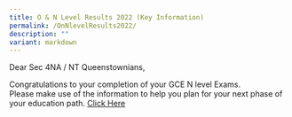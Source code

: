 ```yaml
---
title: O & N Level Results 2022 (Key Information)
permalink: /OnNlevelResults2022/
description: ""
variant: markdown
---
```

Dear Sec 4NA / NT Queenstownians,

Congratulations to your completion of your GCE N level Exams. <br>Please make use of the information to help you plan for your next phase of your education path. [Click Here](/files/N_Levels_Release_2023_for_website_20231218.pdf)


